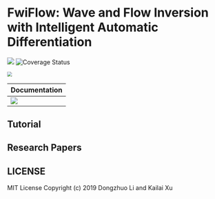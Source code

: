 # FwiFlow: Wave and Flow Inversion with Intelligent Automatic Differentiation


![](https://travis-ci.org/lidongzh/FwiFlow.jl.svg?branch=master)
![Coverage Status](https://coveralls.io/repos/github/lidongzh/FwiFlow.jl/badge.svg?branch=master)

<img src="../assets/diagram.png" style="zoom:67%;" />

| Documentation                                                |
| ------------------------------------------------------------ |
| [![](https://img.shields.io/badge/docs-dev-blue.svg)](https://lidongzh.github.io/FwiFlow.jl/dev) |

## Tutorial 

## Research Papers

## LICENSE
MIT License
Copyright (c) 2019 Dongzhuo Li and Kailai Xu


